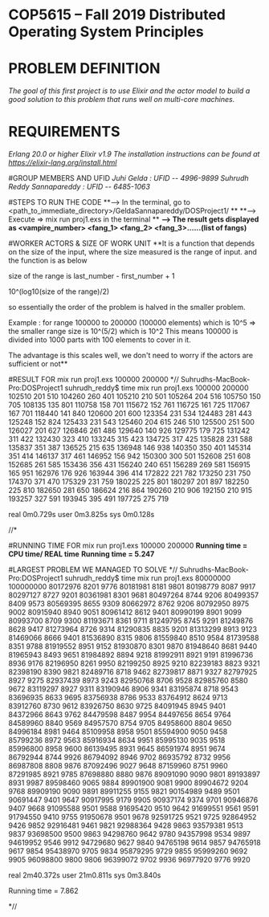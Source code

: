 # COP5615 – Fall 2019 Distributed Operating System Principles

# PROBLEM DEFINITION
  *The goal of this first project is to use Elixir and the actor model to build a good solution to this problem that runs well on multi-core machines.*

# REQUIREMENTS
  *Erlang 20.0 or higher*
  *Elixir v1.9*
  *The installation instructions can be found at https://elixir-lang.org/install.html*

#GROUP MEMBERS AND UFID
    *Juhi Gelda : UFID -- 4996-9899*
    *Suhrudh Reddy Sannapareddy : UFID -- 6485-1063*

#STEPS TO RUN THE CODE
    **--> In the terminal, go to <path_to_immediate_directory>/GeldaSannapareddy/DOSProject1/ **
    **--> Execute => mix run proj1.exs <arg1> <arg2> in the terminal **
    **--> The result gets displayed as <vampire_number> <fang_1> <fang_2> <fang_3>......(list of fangs)**

#WORKER ACTORS & SIZE OF WORK UNIT
   **It is a function that depends on the size of the input, where the size measured is the range of input.
   and the function is as below

   size of the range is last_number - first_number + 1

   10^(log10(size of the range)/2)

   so essentially the order of the problem is halved in the smaller problem.

   Example : for range 100000 to 200000 (100000 elements) which is 10^5 => the smaller range size is 10^(5/2) which is 10^2
             This means 100000 is divided into 1000 parts with 100 elements to cover in it.

   The advantage is this scales well, we don't need to worry if the actors are sufficient or not**

#RESULT FOR mix run proj1.exs 100000 200000
*//
Suhrudhs-MacBook-Pro:DOSProject1 suhrudh_reddy$ time mix run proj1.exs 100000 200000
102510 201 510
104260 260 401
105210 210 501
105264 204 516
105750 150 705
108135 135 801
110758 158 701
115672 152 761
116725 161 725
117067 167 701
118440 141 840
120600 201 600
123354 231 534
124483 281 443
125248 152 824
125433 231 543
125460 204 615 246 510
125500 251 500
126027 201 627
126846 261 486
129640 140 926
129775 179 725
131242 311 422
132430 323 410
133245 315 423
134725 317 425
135828 231 588
135837 351 387
136525 215 635
136948 146 938
140350 350 401
145314 351 414
146137 317 461
146952 156 942
150300 300 501
152608 251 608
152685 261 585
153436 356 431
156240 240 651
156289 269 581
156915 165 951
162976 176 926
163944 396 414
172822 221 782
173250 231 750
174370 371 470
175329 231 759
180225 225 801
180297 201 897
182250 225 810
182650 281 650
186624 216 864
190260 210 906
192150 210 915
193257 327 591
193945 395 491
197725 275 719

real	0m0.729s
user	0m3.825s
sys	0m0.128s

//*

#RUNNING TIME FOR mix run proj1.exs 100000 200000
**Running time = CPU time/ REAL time**
**Running time = 5.247**


#LARGEST PROBLEM WE MANAGED TO SOLVE
*//
Suhrudhs-MacBook-Pro:DOSProject1 suhrudh_reddy$ time mix run proj1.exs 80000000 100000000
80172976 8201 9776
80181981 8181 9801
80198779 8087 9917
80297127 8727 9201
80361981 8301 9681
80497264 8744 9206
80499357 8409 9573
80569395 8655 9309
80662972 8762 9206
80792950 8975 9002
80915940 8940 9051
80961412 8612 9401
80990199 8901 9099
80993700 8709 9300
81193671 8361 9711
81249795 8745 9291
81249876 8628 9417
81273964 8726 9314
81290835 8835 9201
81313299 8913 9123
81469066 8666 9401
81536890 8315 9806
81559840 8510 9584
81739588 8351 9788
81919552 8951 9152
81930870 8301 9870
81948640 8681 9440
81965943 8493 9651
81984892 8894 9218
81992911 8921 9191
81996736 8936 9176
82196950 8261 9950
82199250 8925 9210
82239183 8823 9321
82398190 8390 9821
82489716 8718 9462
82739817 8871 9327
82797925 8927 9275
82937439 8973 9243
82950768 8706 9528
82985760 8580 9672
83119297 8927 9311
83190946 8906 9341
83195874 8718 9543
83696935 8633 9695
83756938 8786 9533
83764912 8624 9713
83912760 8730 9612
83926750 8630 9725
84091945 8945 9401
84372966 8643 9762
84479598 8487 9954
84497656 8654 9764
84589960 8840 9569
84957570 8754 9705
84958600 8804 9650
84996184 8981 9464
85109958 8958 9501
85594900 9050 9458
85799236 8972 9563
85916934 8634 9951
85995130 9035 9518
85996800 8958 9600
86139495 8931 9645
86591974 8951 9674
86792944 8744 9926
86794092 8946 9702
86935792 8732 9956
86987808 8808 9876
87092496 9027 9648
87159960 8751 9960
87291985 8921 9785
87698880 8880 9876
89091090 9090 9801
89193897 8931 9987
89598460 9065 9884
89901900 9081 9900
89904672 9204 9768
89909190 9090 9891
89911255 9155 9821
90154989 9489 9501
90691447 9401 9647
90917995 9179 9905
90937174 9374 9701
90946876 9407 9668
91095588 9501 9588
91695420 9510 9642
91699551 9561 9591
91794550 9410 9755
91950678 9501 9678
92591725 9521 9725
92864952 9426 9852
92916481 9461 9821
92988364 9428 9863
93579381 9513 9837
93698500 9500 9863
94298760 9642 9780
94357998 9534 9897
94619952 9546 9912
94729680 9627 9840
94765198 9614 9857
94765918 9617 9854
95438970 9705 9834
95879295 9729 9855
95999260 9692 9905
96098800 9800 9806
96399072 9702 9936
96977920 9776 9920

real	2m40.372s
user	21m0.811s
sys	0m3.840s

Running time = 7.862

*//
